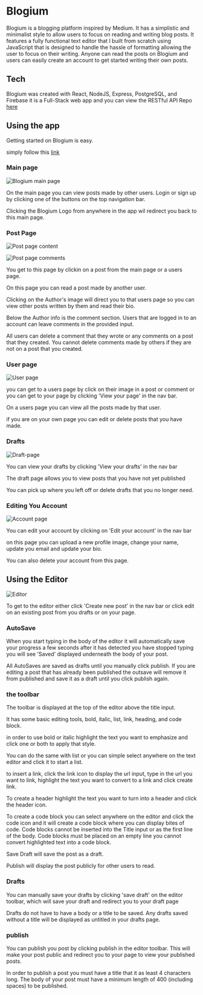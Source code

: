 # Blogium

Blogium is a blogging platform inspired by Medium. It has a simplistic and minimalist style to allow users to focus on reading and writing blog posts. It features a fully functional text editor that I built from scratch using JavaScript that is designed to handle the hassle of formatting allowing the user to focus on their writing. Anyone can read the posts on Blogium and users can easily create an account to get started writing their own posts.

## Tech

Blogium was created with React, NodeJS, Express, PostgreSQL, and Firebase it is a Full-Stack web app and you can view the RESTful API Repo [here](https://github.com/f3ve/Blogium-api)

## Using the app

Getting started on Blogium is easy. 

simply follow this [link](https://blogium.now.sh/)

### Main page

![Blogium main page](https://github.com/f3ve/Blogium/src/images/blogium-main-page.png)

On the main page you can view posts made by other users. Login or sign up by clicking one of the buttons on the top navigation bar. 

Clicking the Blogium Logo from anywhere in the app wil redirect you back to this main page.

### Post Page

![Post page content](https://github.com/f3ve/Blogium/src/images/post-page.png)

![Post page comments](https://github.com/f3ve/Blogium/src/images/post-page-comments.png)

You get to this page by clickin on a post from the main page or a users page.

On this page you can read a post made by another user. 

Clicking on the Author's image will direct you to that users page so you can view other posts written by them and read their bio.

Below the Author info is the comment section. Users that are logged in to an account can leave comments in the provided input. 

All users can delete a comment that they wrote or any comments on a post that they created. You cannot delete comments made by others if they are not on a post that you created.

### User page

![User page](https://github.com/f3ve/Blogium/src/images/user-page.png)

you can get to a users page by click on their image in a post or comment or you can get to your page by clicking 'View your page' in the nav bar.

On a users page you can view all the posts made by that user.

if you are on your own page you can edit or delete posts that you have made.

### Drafts

![Draft-page](https://github.com/f3ve/Blogium/src/images/user-page.png)

You can view your drafts by clicking 'View your drafts' in the nav bar

The draft page allows you to view posts that you have not yet published

You can pick up where you left off or delete drafts that you no longer need.

### Editing You Account

![Account page](https://github.com/f3ve/Blogium/src/images/user-page.png)

You can edit your account by clicking on 'Edit your account' in the nav bar

on this page you can upload a new profile image, change your name, update you email and update your bio. 

You can also delete your account from this page.

## Using the Editor 

![Editor](https://github.com/f3ve/Blogium/src/images/editor.png)

To get to the editor either click 'Create new post' in the nav bar or click edit on an existing post from you drafts or on your page. 

### AutoSave

When you start typing in the body of the editor it will automatically save your progress a few seconds after it has detected you have stopped typing you will see 'Saved' displayed underneath the body of your post.

All AutoSaves are saved as drafts until you manually click publish. If you are editing a post that has already been published the outsave will remove it from published and save it as a draft until you click publish again. 

### the toolbar

The toolbar is displayed at the top of the editor above the title input.

It has some basic editing tools, bold, italic, list, link, heading, and code block. 

in order to use bold or italic highlight the text you want to emphasize and click one or both to apply that style.

You can do the same with list or you can simple select anywhere on the text editor and click it to start a list. 

to insert a link, click the link icon to display the url input, type in the url you want to link, highlight the text you want to convert to a link and click create link.

To create a header highlight the text you want to turn into a header and click the header icon.

To create a code block you can select anywhere on the editor and click the code icon and it will create a code block where you can display bites of code. Code blocks cannot be inserted into the Title input or as the first line of the body. Code blocks must be placed on an empty line you cannot convert highlighted text into a code block.

Save Draft will save the post as a draft. 

Publish will display the post publicly for other users to read.

### Drafts

You can manually save your drafts by clicking 'save draft' on the editor toolbar, which will save your draft and redirect you to your draft page 

Drafts do not have to have a body or a title to be saved. Any drafts saved without a title will be displayed as untitled in your drafts page. 

### publish

You can publish you post by clicking publish in the editor toolbar. This will make your post public and redirect you to your page to view your published posts. 

In order to publish a post you must have a title that it as least 4 characters long. The body of your post must have a minimum length of 400 (including spaces) to be published.
